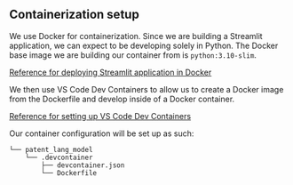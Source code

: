 ## Containerization setup
We use Docker for containerization. Since we are building a Streamlit application, we can expect to be developing solely in Python. The Docker base image we are building our container from is `python:3.10-slim`.

[Reference for deploying Streamlit application in Docker](https://docs.streamlit.io/knowledge-base/tutorials/deploy/docker)

We then use VS Code Dev Containers to allow us to create a Docker image from the Dockerfile and develop inside of a Docker container. 

[Reference for setting up VS Code Dev Containers](https://code.visualstudio.com/docs/devcontainers/create-dev-container#_dockerfile)

Our container configuration will be set up as such:
```
└── patent_lang_model
    └── .devcontainer
        ├── devcontainer.json
        └── Dockerfile
```